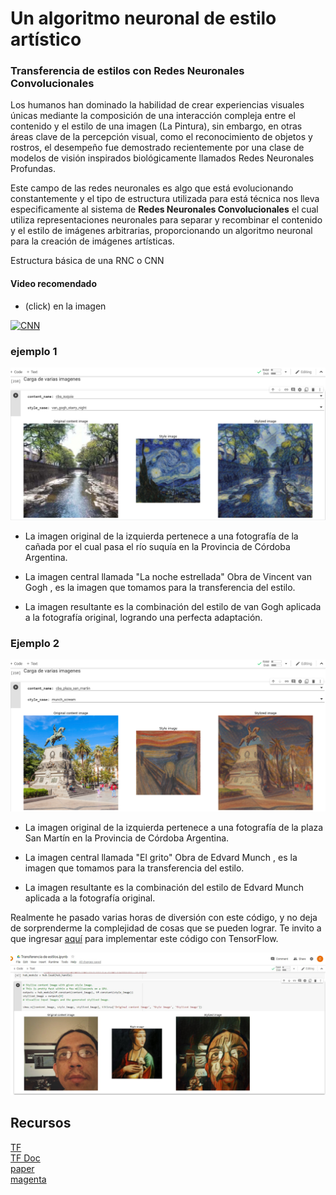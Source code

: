 
# Un algoritmo neuronal de estilo artístico

### Transferencia de estilos con Redes Neuronales Convolucionales

Los humanos han dominado la habilidad de crear experiencias visuales únicas mediante la composición de una interacción compleja entre el contenido y el estilo de una imagen (La Pintura), sin embargo, en otras áreas clave de la percepción visual, como el reconocimiento de objetos y rostros, el desempeño fue demostrado recientemente por una clase de modelos de visión inspirados biológicamente llamados Redes Neuronales Profundas. 

Este campo de las redes neuronales es algo que está evolucionando constantemente y el tipo de estructura utilizada para está técnica nos lleva especificamente al sistema de **Redes Neuronales Convolucionales** el cual utiliza representaciones neuronales para separar y recombinar el contenido y el estilo de imágenes arbitrarias, proporcionando un algoritmo neuronal para la creación de imágenes artísticas.

Estructura básica de una RNC o CNN

#### Video recomendado 
* (click) en la imagen 

[![CNN](https://ia-latam.com/wp-content/uploads/2019/02/n8-1.jpg)](https://www.youtube.com/watch?v=HyZFfBU0ADg&list=PL9E7H1rzXKFKV9XIXBxwlgubk_2EZMrcB&ab_channel=codificandobits)


### ejemplo 1

![](https://raw.githubusercontent.com/Azhura/Cursos/master/imagenes/DL/suquia_01.png)

* La imagen original de la izquierda pertenece a una fotografía de la cañada por el cual pasa el río suquía en la Provincia de Córdoba Argentina.     

* La imagen central llamada "La noche estrellada" Obra de Vincent van Gogh , es la imagen que tomamos para la transferencia del estilo.

* La imagen resultante es la combinación del estilo de van Gogh aplicada a la fotografía original, logrando una perfecta adaptación.

### Ejemplo 2

![](https://raw.githubusercontent.com/Azhura/Cursos/master/imagenes/DL/cba_Plza01.png)

* La imagen original de la izquierda pertenece a una fotografía de la plaza San Martín en la Provincia de Córdoba Argentina.     

* La imagen central llamada "El grito" Obra de Edvard Munch , es la imagen que tomamos para la transferencia del estilo.

* La imagen resultante es la combinación del estilo de Edvard Munch aplicada a la fotografía original.

Realmente he pasado varias horas de diversión con este código, y no deja de sorprenderme la complejidad de cosas que se pueden lograr. Te invito a que ingresar [aquí](https://www.tensorflow.org/hub/tutorials/tf2_arbitrary_image_stylization) para implementar este código con TensorFlow.

![](https://raw.githubusercontent.com/Azhura/Cursos/master/imagenes/DL/calito_cnn.jpg)

## Recursos

[TF](https://www.tensorflow.org/)   
[TF Doc](https://tensorflowdoc.readthedocs.io/es/latest/6tet.html)  
[paper](https://arxiv.org/abs/1705.06830)   
[magenta](https://github.com/magenta/magenta/tree/master/magenta/models/arbitrary_image_stylization)   
 
    


```python

```
